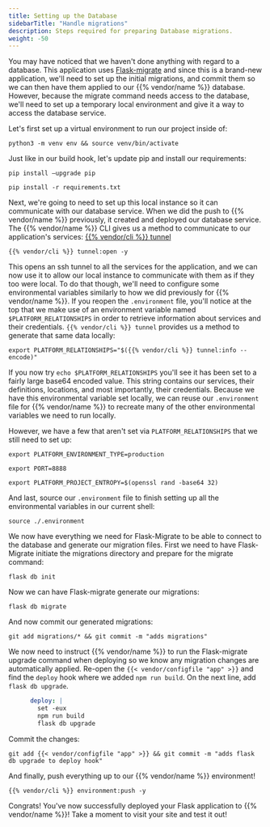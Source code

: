 ```yaml
---
title: Setting up the Database
sidebarTitle: "Handle migrations"
description: Steps required for preparing Database migrations.
weight: -50
---
```


You may have noticed that we haven't done anything with regard to a database. This application uses
[Flask-migrate](https://flask-migrate.readthedocs.io/en/latest/) and since this is a brand-new application, we'll
need to set up the initial migrations, and commit them so we can then have them applied to our {{% vendor/name %}}
database. However, because the migrate command needs access to the database, we'll need to set up a temporary local
environment and give it a way to access the database service.

Let's first set up a virtual environment to run our project inside of:
```shell
python3 -m venv env && source venv/bin/activate
```

Just like in our build hook, let's update pip and install our requirements:
```shell
pip install –upgrade pip
```
```shell
pip install -r requirements.txt
```

Next, we're going to need to set up this local instance so it can communicate with our database service.
When we did the push to {{% vendor/name %}} previously, it created and deployed our database service. The
{{% vendor/name %}} CLI gives us a method to communicate to our application's services:
[{{% vendor/cli %}} tunnel](/development/ssh/_index.md#use-a-direct-tunnel)

```shell
{{% vendor/cli %}} tunnel:open -y
```

This opens an ssh tunnel to all the services for the application, and we can now use it to allow our local
instance to communicate with them as if they too were local. To do that though, we'll need to configure
some environmental variables similarly to how we did previously for {{% vendor/name %}}. If you reopen the
`.environment` file, you'll notice at the top that we make use of an environment variable named
`$PLATFORM_RELATIONSHIPS` in order to retrieve information about services and their credentials. `{{% vendor/cli %}} tunnel`
provides us a method to generate that same data locally:

```shell
export PLATFORM_RELATIONSHIPS="$({{% vendor/cli %}} tunnel:info --encode)"
```

If you now try `echo $PLATFORM_RELATIONSHIPS` you'll see it has been set to a fairly large base64 encoded value.
This string contains our services, their definitions, locations, and most importantly, their credentials.
Because we have this environmental variable set locally, we can reuse our `.environment` file for {{% vendor/name %}} to
recreate many of the other environmental variables we need to run locally.

However, we have a few that aren't set via `PLATFORM_RELATIONSHIPS` that we still need to set up:

```shell
export PLATFORM_ENVIRONMENT_TYPE=production
```
```shell
export PORT=8888
```
```shell
export PLATFORM_PROJECT_ENTROPY=$(openssl rand -base64 32)
```

And last, source our `.environment` file to finish setting up all the environmental variables in our current
shell:

```shell
source ./.environment
```

We now have everything we need for Flask-Migrate to be able to connect to the database and generate our
migration files. First we need to have Flask-Migrate initiate the migrations directory and prepare for the
migrate command:

```shell
flask db init
```

Now we can have Flask-migrate generate our migrations:

```shell
flask db migrate
```

And now commit our generated migrations:

```shell
git add migrations/* && git commit -m "adds migrations"
```

We now need to instruct {{% vendor/name %}} to run the Flask-migrate upgrade command when deploying so we know any
migration changes are automatically applied. Re-open the `{{< vendor/configfile "app" >}}` and find the `deploy` hook
where we added `npm run build`. On the next line, add `flask db upgrade`.

```yaml {configFile="app"}
      deploy: |
        set -eux
        npm run build
        flask db upgrade
```

Commit the changes:

```shell
git add {{< vendor/configfile "app" >}} && git commit -m "adds flask db upgrade to deploy hook"
```

And finally, push everything up to our {{% vendor/name %}} environment!

```shell
{{% vendor/cli %}} environment:push -y
```

Congrats! You've now successfully deployed your Flask application to {{% vendor/name %}}! Take a moment to visit your
site and test it out!
